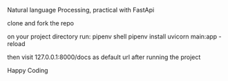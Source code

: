 Natural language Processing, practical with FastApi

clone and fork the repo

on your project directory run:
pipenv shell
pipenv install
uvicorn main:app -reload

then visit 127.0.0.1:8000/docs as default url after running the project

Happy Coding 
